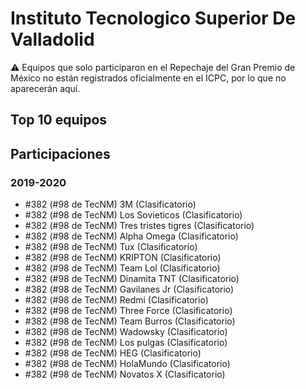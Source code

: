 # Instituto Tecnologico Superior De Valladolid

:warning: Equipos que solo participaron en el Repechaje del Gran Premio de México no están registrados oficialmente en el ICPC, por lo que no aparecerán aquí.

## Top 10 equipos


## Participaciones

### 2019-2020

- #382 (#98 de TecNM) 3M (Clasificatorio)
- #382 (#98 de TecNM) Los Sovieticos (Clasificatorio)
- #382 (#98 de TecNM) Tres tristes tigres (Clasificatorio)
- #382 (#98 de TecNM) Alpha Omega (Clasificatorio)
- #382 (#98 de TecNM) Tux (Clasificatorio)
- #382 (#98 de TecNM) KRIPTON (Clasificatorio)
- #382 (#98 de TecNM) Team Lol (Clasificatorio)
- #382 (#98 de TecNM) Dinamita TNT (Clasificatorio)
- #382 (#98 de TecNM) Gavilanes Jr (Clasificatorio)
- #382 (#98 de TecNM) Redmi (Clasificatorio)
- #382 (#98 de TecNM) Three Force (Clasificatorio)
- #382 (#98 de TecNM) Team Burros (Clasificatorio)
- #382 (#98 de TecNM) Wadowsky (Clasificatorio)
- #382 (#98 de TecNM) Los pulgas (Clasificatorio)
- #382 (#98 de TecNM) HEG (Clasificatorio)
- #382 (#98 de TecNM) HolaMundo (Clasificatorio)
- #382 (#98 de TecNM) Novatos X (Clasificatorio)



